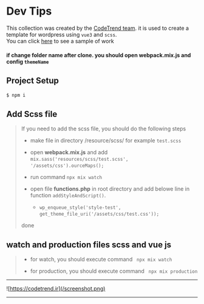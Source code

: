 
# Dev Tips 
This collection was created by the [CodeTrend team](https://codetrend.ir/). it is used to create a template for wordpress using `vue3` and `scss`.   
You can click [here](https://codetrend.ir/) to see a sample of work

#### if change folder name after clone. you should open **webpack.mix.js** and config `themeName`

## Project Setup
```
$ npm i
```

## Add Scss file
>
> If you need to add the scss file, you should do the following steps
>
> -  make file in directory /resource/scss/    for example `test.scss`
>
> - open **webpack.mix.js** and add `mix.sass('resources/scss/test.scss', '/assets/css').ourceMaps();`
>
> - run command `npx mix watch`
>
> -  open file **functions.php** in root directory and add belowe line in function `addStyleAndScript()`.  
>    - `wp_enqueue_style('style-test', get_theme_file_uri('/assets/css/test.css'));`
> 
> done

## watch and production files scss and vue js
> - for watch, you should execute command ` npx mix watch`
>
> - for production, you should execute command ` npx mix production`
>
---
![https://codetrend.ir](/screenshot.png)
<!-- <https://codetrend.ir/> -->
---
